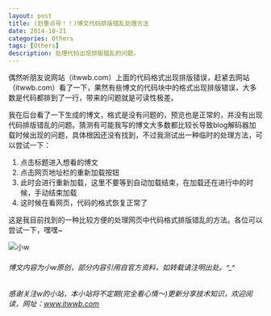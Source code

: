 ```yaml
---
layout: post
title: (划重点号！！)博文代码排版错乱处理方法
date: 2014-10-21
categories: Others
tags: [Others]
description: 处理代码出现排版错乱的问题。
---
```


偶然听朋友说网站（itwwb.com）上面的代码格式出现排版错误，赶紧去网站（itwwb.com）看了一下，果然有些博文的代码块中的格式出现排版错误，大多数是代码都排到了一行，带来的问题就是可读性极差。

我在后台看了一下生成的博文，格式是没有问题的，预览也是正常的，并没有出现代码排版错乱的问题。猜测有可能我写的博文大多数都比较长导致blog解码器加载时候出现的问题，具体根因还没有找到，不过我测试出一种临时的处理方法，可以尝试一下：
1. 点击标题进入想看的博文
2. 点击网页地址栏的重新加载按钮
3. 此时会进行重新加载，这里不要等到自动加载结束，在加载还在进行中的时候，手动结束加载
4. 这时候在看网页，代码的格式恢复正常了

这是我目前找到的一种比较方便的处理网页中代码格式排版错乱的方法。各位可以尝试一下，嘿嘿~


![小w](https://wx2.sinaimg.cn/mw1024/891ecf4fly1fr361nvrcnj207w07sad7.jpg)

###### 博文内容为小w原创，部分内容引用自官方资料，如转载请注明出处。^_^

###### 感谢关注w的小站，本小站将不定期(完全看心情～)更新分享技术知识，欢迎阅读，网址：www.itwwb.com
